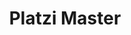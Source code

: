 ---
pubDate: '2023-12-27'
title: "Platzi Master"
description: "ADA is an AI chat that you can use 24/7 to ask your questions about any topic and, if used correctly, can help you accelerate your learning."
image: "/portfolio/playground.jpg"
url: "https://creativedesignsguru.com/demo/astro-boilerplate/"
draft: true
type: "private"
---